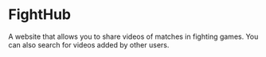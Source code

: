 # FightHub
A website that allows you to share videos of matches in fighting games. You can also search for videos added by other users.

